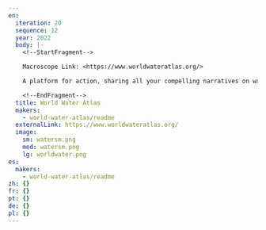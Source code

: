 ```yaml
---
en:
  iteration: 20
  sequence: 12
  year: 2022
  body: |-
    <!--StartFragment-->

    Macroscope Link: <https://www.worldwateratlas.org/>

    A platform for action, sharing all your compelling narratives on water

    <!--EndFragment-->
  title: World Water Atlas
  makers:
    - world-water-atlas/readme
  externalLink: https://www.worldwateratlas.org/
  image:
    sm: watersm.png
    med: watersm.png
    lg: worldwater.png
es:
  makers:
    - world-water-atlas/readme
zh: {}
fr: {}
pt: {}
de: {}
pl: {}
---
```

